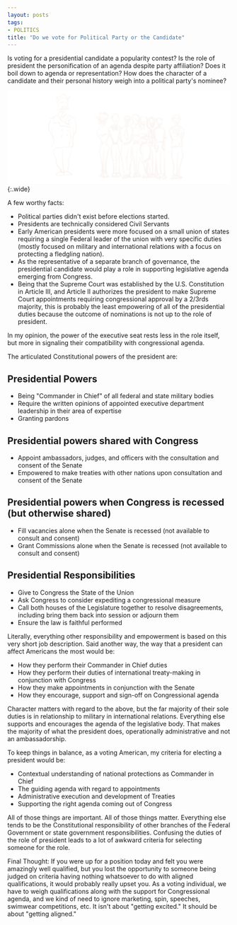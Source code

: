 ```yaml
---
layout: posts
tags:
- POLITICS
title: "Do we vote for Political Party or the Candidate"
---
```

Is voting for a presidential candidate a popularity contest? Is the role of president the personification of an agenda despite party affiliation? Does it boil down to agenda or representation? How does the character of a candidate and their personal history weigh into a political party's nominee?

![President or party](/assets/images/president-or-party.png){:.wide}

A few worthy facts:

* Political parties didn't exist before elections started.
* Presidents are technically considered Civil Servants  
* Early American presidents were more focused on a small union of states requiring a single Federal leader of the union with very specific duties (mostly focused on military and international relations with a focus on protecting a fledgling nation).
* As the representative of a separate branch of governance, the presidential candidate would play a role in supporting legislative agenda emerging from Congress.
* Being that the Supreme Court was established by the U.S. Constitution in Article III, and Article II authorizes the president to make Supreme Court appointments requiring congressional approval by a 2/3rds majority, this is probably the least empowering of all of the presidential duties because the outcome of nominations is not up to the role of president.

In my opinion, the power of the executive seat rests less in the role itself, but more in signaling their compatibility with congressional agenda.

The articulated Constitutional powers of the president are:

## Presidential Powers
* Being "Commander in Chief" of all federal and state military bodies
* Require the written opinions of appointed executive department leadership in their area of expertise
* Granting pardons

## Presidential powers shared with Congress
* Appoint ambassadors, judges, and officers with the consultation and consent of the Senate
* Empowered to make treaties with other nations upon consultation and consent of the Senate

## Presidential powers when Congress is recessed (but otherwise shared)
* Fill vacancies alone when the Senate is recessed (not available to consult and consent)
* Grant Commissions alone when the Senate is recessed (not available to consult and consent)

## Presidential Responsibilities
* Give to Congress the State of the Union
* Ask Congress to consider expediting a congressional measure
* Call both houses of the Legislature together to resolve disagreements, including bring them back into session or adjourn them
* Ensure the law is faithful performed

Literally, everything other responsibility and empowerment is based on this very short job description. Said another way, the way that a president can affect Americans the most would be:

* How they perform their Commander in Chief duties
* How they perform their duties of international treaty-making in conjunction with Congress
* How they make appointments in conjunction with the Senate
* How they encourage, support and sign-off on Congressional agenda

Character matters with regard to the above, but the far majority of their sole duties is in relationship to military in international relations. Everything else supports and encourages the agenda of the legislative body. That makes the majority of what the president does, operationally administrative and not an ambassadorship.

To keep things in balance, as a voting American, my criteria for electing a president would be:

* Contextual understanding of national protections as Commander in Chief
* The guiding agenda with regard to appointments
* Administrative execution and development of Treaties
* Supporting the right agenda coming out of Congress

All of those things are important. All of those things matter. Everything else tends to be the Constitutional responsibility of other branches of the Federal Government or state government responsibilities. Confusing the duties of the role of president leads to a lot of awkward criteria for selecting someone for the role.

Final Thought: If you were up for a position today and felt you were amazingly well qualified, but you lost the opportunity to someone being judged on criteria having nothing whatsoever to do with aligned qualifications, it would probably really upset you. As a voting individual, we have to weigh qualifications along with the support for Congressional agenda, and we kind of need to ignore marketing, spin, speeches, swimwear competitions, etc. It isn't about "getting excited." It should be about "getting aligned."